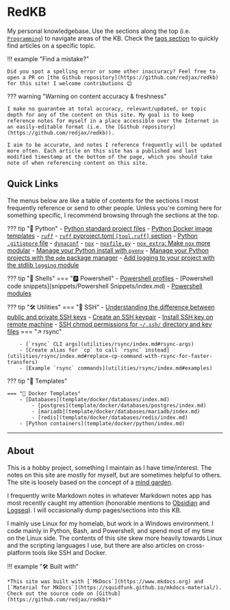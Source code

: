 # RedKB

My personal knowledgebase. Use the sections along the top (i.e. [`Programming`](programming/index.md)) to navigate areas of the KB. Check the [tags section](tags.md) to quickly find articles on a specific topic.

!!! example "Find a mistake?"

    Did you spot a spelling error or some other inaccuracy? Feel free to open a PR on [the Github repository](https://github.com/redjax/redkb) for this site! I welcome contributions 😊

??? warning "Warning on content accuracy & freshness"

    I make no guarantee at total accuracy, relevant/updated, or topic depth for any of the content on this site. My goal is to keep reference notes for myself in a place accessible over the Internet in an easily-editable format (i.e. the [Github repository](https://github.com/redjax/redkb)).

    I aim to be accurate, and notes I reference frequently will be updated more often. Each article on this site has a published and last modified timestamp at the bottom of the page, which you should take note of when referencing content on this site.

## Quick Links

The menus below are like a table of contents for the sections I most frequently reference or send to other people. Unless you're coming here for something specific, I recommend browsing through the sections at the top.

??? tip "🐍 Python"
    - [Python standard project files](programming/standard-project-files/python/index.md)
        - [Python Docker image templates](template/docker/python/index.md)
        - [`ruff`](programming/standard-project-files/python/ruff/index.md)
            - [`ruff` pyproject.toml `[tool.ruff]` section](programming/standard-project-files/python/ruff/pyproject-ruff.md)
        - [Python `.gitignore` file](programming/standard-project-files/python/gitignore.md)
        - [`dynaconf`](programming/standard-project-files/python/Dynaconf/index.md)
        - [`nox`](programming/python/nox/index.md)
            - [`noxfile.py`](programming/python/nox/index.md#noxfilepy-base)
            - [`nox_extra`: Make `nox` more modular](programming/python/nox/nox_extra-module/index.md)
      - [Manage your Python install with `pyenv`](programming/python/virtualenv.md)
      - [Manage your Python projects with the `pdm` package manager](programming/python/pdm.md)
      - [Add logging to your project with the stdlib `logging` module](programming/python/logging.md)

??? tip "🐚 Shells"
    === "🅿️ Powershell"
        - [Powershell profiles](programming/powershell/profiles/index.md)
        - [Powershell code snippets](snippets/Powershell Snippets/index.md)
        - [Powershell modules](programming/powershell/modules/index.md)

??? tip "🛠️ Utilities"
    === "🔑 SSH"
        - [Understanding the difference between public and private SSH keys](utilities/ssh/index.html#understanding-the-difference-between-public-and-private-keys)
        - [Create an SSH keypair](utilities/ssh/index.md#create-an-ssh-key-pair) 
        - [Install SSH key on remote machine](utilities/ssh/index.md#install-an-ssh-key-on-a-remote-machine-for-passwordless-ssh-login.md)
        - [SSH chmod permissions for `~/.ssh/` directory and key files](utilities/ssh/index.html#ssh-chmod-permissions)
    === "↗️ rsync"

        - [`rsync` CLI args](utilities/rsync/index.md#rsync-args)
        - [Create alias for `cp` to call `rsync` instead](utilities/rsync/index.md#replace-cp-command-with-rsync-for-faster-transfers)
        - [Example `rsync` commands](utilities/rsync/index.md#examples)

??? tip "📝 Templates"

    === "🐋 Docker Templates"
        - [Databases](template/docker/databases/index.md)
            - [postgres](template/docker/databases/postgres/index.md)
            - [mariadb](template/docker/databases/mariadb/index.md)
            - [redis](template/docker/databases/redis/index.md)
        - [Python containers](template/docker/python/index.md)

---

## About

This is a hobby project, something I maintain as I have time/interest. The notes on this site are mostly for myself, but are sometimes helpful to others. The site is loosely based on the concept of a [mind garden](https://elizabethbutlermd.com/personal-knowledge-management/).

I frequently write Markdown notes in whatever Markdown notes app has most recently caught my attention (honorable mentions to [Obsidian]() and [Logseq]()). I will occasionally dump pages/sections into this KB.

I mainly use Linux for my homelab, but work in a Windows environment. I code mainly in Python, Bash, and Powershell, and spend most of my time on the Linux side. The contents of this site skew more heavily towards Linux and the scripting languages I use, but there are also articles on cross-platform tools like SSH and Docker.

!!! example "🛠️ Built with"
    
    *This site was built with [`MkDocs`](https://www.mkdocs.org) and [`Material for MkDocs`](https://squidfunk.github.io/mkdocs-material/). Check out the source code on [Github](https://github.com/redjax/redkb)*
